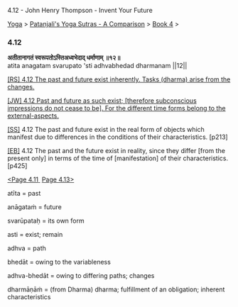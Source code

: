 4.12 - John Henry Thompson - Invent Your Future   
    

[Yoga](../../../yoga.md)‎ > ‎[Patanjali's Yoga Sutras - A Comparison](../../patanjani.md)‎ > ‎[Book 4](../book-4.md)‎ > ‎

### 4.12

**अतीतानागतं स्वरूपतोऽस्तिअध्वभेदाद् धर्माणाम् ॥१२॥**  
atita anagatam svarupato 'sti adhvabhedad dharmanam ||12||  
  
  
[\[RS\] 4.12 The past and future exist inherently. Tasks (dharma) arise from the changes.](http://www.ashtangayoga.info/source-texts/yoga-sutra-patanjali/chapter-4/item/atita-anagatam-svarupato-adhvabhedad-dharmanam/)  
  
[\[JW\] 4.12 Past and future as such exist; \[therefore subconscious impressions do not cease to be\]. For the different time forms belong to the external-aspects.](http://books.google.com/books?id=YzFImjtOxUwC&pg=PA315&ci=63%2C731%2C807%2C79&source=bookclip)  
  
[\[SS\]](http://www.amazon.com/Yoga-Sutras-Patanjali-Commentary-Satchidananda/dp/0932040381) 4.12 The past and future exist in the real form of objects which manifest due to differences in the conditions of their characteristics. \[p213\]  
  
[\[EB\]](http://www.amazon.com/Yoga-Sutras-Patanjali-Translation-Commentary/dp/0865477361/ref=sr_1_1?ie=UTF8&s=books&qid=1250508322&sr=1-1) 4.12 The past and the future exist in reality, since they differ \[from the present only\] in terms of the time of \[manifestation\] of their characteristics. \[p425\]  
  
  
[<Page 4.11](411.md)[ ](48.md) [Page 4.13>](413.md)  
  
  
  
  

atīta = past  
  
anāgataṁ = future  
  
svarūpataḥ = its own form  
  
asti = exist; remain  
  
adhva = path  
  
bhedāt = owing to the variableness  
  
adhva-bhedāt = owing to differing paths; changes  
  
dharmāṇāṁ = (from Dharma) dharma; fulfillment of an obligation; inherent characteristics

